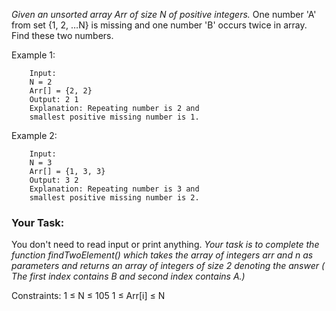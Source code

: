 *Given an unsorted array Arr of size N of positive integers.*
One number 'A' from set {1, 2, …N} is missing and one number 'B' occurs twice in array.
Find these two numbers.

Example 1:

```
    Input:
    N = 2
    Arr[] = {2, 2}
    Output: 2 1
    Explanation: Repeating number is 2 and
    smallest positive missing number is 1.
```


Example 2:
```
    Input:
    N = 3
    Arr[] = {1, 3, 3}
    Output: 3 2
    Explanation: Repeating number is 3 and
    smallest positive missing number is 2.
```

### Your Task:
You don't need to read input or print anything. *Your task is to complete the function findTwoElement() which takes the array of integers arr and n as parameters and returns an array of integers of size 2 denoting the answer ( The first index contains B and second index contains A.)*


Constraints:
1 ≤ N ≤ 105
1 ≤ Arr[i] ≤ N

